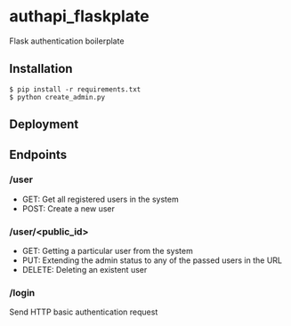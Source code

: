 # authapi_flaskplate

Flask authentication boilerplate

## Installation

```
$ pip install -r requirements.txt
$ python create_admin.py
```

## Deployment

## Endpoints

### /user
- GET: Get all registered users in the system
- POST: Create a new user

### /user/<public_id>
- GET: Getting a particular user from the system
- PUT: Extending the admin status to any of the passed users in the URL
- DELETE: Deleting an existent user

### /login

Send HTTP basic authentication request
